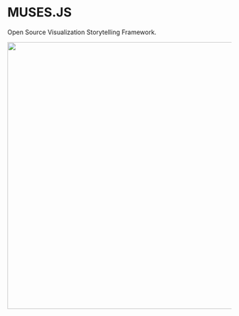 # MUSES.JS

Open Source Visualization Storytelling Framework.

<image src="https://gw.alipayobjects.com/mdn/rms_d314dd/afts/img/A*ZolJS6JRs0UAAAAAAAAAAABkARQnAQ" width = "600">